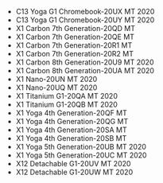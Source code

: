 - C13 Yoga G1 Chromebook-20UX MT 2020
- C13 Yoga G1 Chromebook-20UY MT 2020
- X1 Carbon 7th Generation-20QD MT
- X1 Carbon 7th Generation-20QE MT
- X1 Carbon 7th Generation-20R1 MT
- X1 Carbon 7th Generation-20R2 MT
- X1 Carbon 8th Generation-20U9 MT 2020
- X1 Carbon 8th Generation-20UA MT 2020
- X1 Nano-20UN MT 2020
- X1 Nano-20UQ MT 2020
- X1 Titanium G1-20QA MT 2020
- X1 Titanium G1-20QB MT 2020
- X1 Yoga 4th Generation-20QF MT
- X1 Yoga 4th Generation-20QG MT
- X1 Yoga 4th Generation-20SA MT
- X1 Yoga 4th Generation-20SB MT
- X1 Yoga 5th Generation-20UB MT 2020
- X1 Yoga 5th Generation-20UC MT 2020
- X12 Detachable G1-20UV MT 2020
- X12 Detachable G1-20UW MT 2020